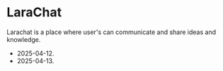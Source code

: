 # LaraChat

Larachat is a place where user's can communicate and share ideas and knowledge.
- 2025-04-12.
- 2025-04-13.
